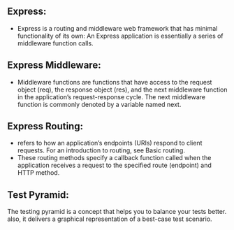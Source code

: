 ## Express:
- Express is a routing and middleware web framework that has minimal functionality of its own: An Express application is essentially a series of middleware function calls.

## Express Middleware:
- Middleware functions are functions that have access to the request object (req), the response object (res), and the next middleware function in the application’s request-response cycle. The next middleware function is commonly denoted by a variable named next.

## Express Routing:
- refers to how an application’s endpoints (URIs) respond to client requests. For an introduction to routing, see Basic routing.
- These routing methods specify a callback function called when the application receives a request to the specified route (endpoint) and HTTP method.

## Test Pyramid:
The testing pyramid is a concept that helps you to balance your tests better. also, it delivers a graphical representation of a best-case test scenario.
